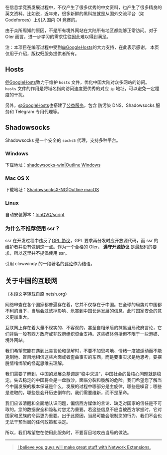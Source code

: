 在信息学竞赛发展过程中，不仅产生了很多优秀的中文资料，也产生了很多精良的英文资料。比如说，近年来，很多新鲜的黑科技就是从国外交流平台（如 Codeforces）上引入国内 OI 竞赛的。

由于众所周知的原因，不是所有境外网站在大陆所有地区都能够正常访问。对于 OIer 而言，进一步学习的需求往往因此难以得到满足。

注：本项目在编写过程中受到[@GoogleHosts](https://github.com/GoogleHosts/hosts)的大力支持，在此表示感谢。
本页仅用于介绍，版权归服务提供者所有。

## Hosts

[@GoogleHosts](https://github.com/GoogleHosts/hosts)致力于维护 `hosts` 文件，优化中国大陆对众多网站的访问。 `hosts` 文件的作用是将域名指向访问速度更优秀的对应 `ip` 地址，可以避免一定程度的干扰。

另外，[@GoogleHosts](https://github.com/GoogleHosts/hosts)也搭建了[公益服务](https://github.com/googlehosts/hosts/wiki/%E5%AE%9E%E9%AA%8C%E5%AE%A4)，包含 防污染 DNS、Shadowsocks 服务和 Telegram 专用代理等。

## Shadowsocks

Shadowsocks 是一个安全的 `socks5` 代理，支持多种平台。

### Windows

下载地址：[shadowsocks-win](https://github.com/shadowsocks/shadowsocks-windows/releases)\|[Outline Windows](https://raw.githubusercontent.com/Jigsaw-Code/outline-releases/master/client/Outline-Client.exe)

### Mac OS X

下载地址：[ShadowsocksX-NG](https://github.com/shadowsocks/ShadowsocksX-NG/releases)\|[Outline macOS](https://itunes.apple.com/app/outline-app/id1356178125)

### Linux

自动安装脚本：[lrinQVQ/script](https://github.com/lrinQVQ/script)

### 为什么不推荐使用 ssr？

ssr 在开发过程中违反了[GPL 协议](https://zh.wikipedia.org/wiki/GNU%E9%80%9A%E7%94%A8%E5%85%AC%E5%85%B1%E8%AE%B8%E5%8F%AF%E8%AF%81)，GPL 要求再分发时应开放源代码，而 ssr 的维护者并没有做到这一点。作为一个合格的 OIer， **遵守开源协议** 是最起码的要求，所以这里并不提倡使用 ssr。

引用 clowwindy 的一段著名的[评论](https://github.com/shadowsocks/shadowsocks-windows/issues/293#issuecomment-132253168)作为结语。

## 关于中国的互联网

（本段文字转载自原 netsh.org）

网络审查在各个国家都普遍存在着，它并不仅存在于中国。在全球的局势对中国都不利的当下，当局会过滤掉影响、危害到中国长远发展的信息，此时国家安全的意义更加重大。

互联网上存在着大量不现实的、不客观的，甚至自相矛盾的抹黑当局政府言论，它们背后一般有西方政府或非政府组织资金支持。这些媒体包括但不限于一些港媒、境外网站。

我们希望您能在遇到此类言论和见解时，不要不加思考地、情绪一度被煽动而不能克制地、盲目地相信这些片面或者歪曲事实的东西，而是要事实求是地思考，要摆脱情绪绑架的怪诞思维去理解。

我们需要了解到，中国的发展总基调是“稳中求进”，中国社会的最核心问题就是稳定。失去稳定的中国将会是一盘散沙，面临分裂和肢解的危险。我们希望您了解当今中国发展的根本保证是什么，发展的过程中哪部分是主旋律，哪些是噪音；哪些是进取的，哪些是会开历史倒车的。我们需要维新，而不是革命。

我们应该清醒和全面地认识问题，偏信西方媒体的言论、缺乏对国家的信任是不可取的。您的数据安全和隐私对您尤为重要。若这些信息不应当被西方掌握时，它对国家和民族的命运更为重要。出于此原因，当局可能会限制您的行为，我们不会也无法干预当局的任何政策和决定。

所以，我们希望您在使用此服务时，不要盲目地攻击当局的做法。

* * *

> [I believe you guys will make great stuff with Network Extensions.](https://github.com/shadowsocks/shadowsocks-iOS/issues/124#issuecomment-133630294)
